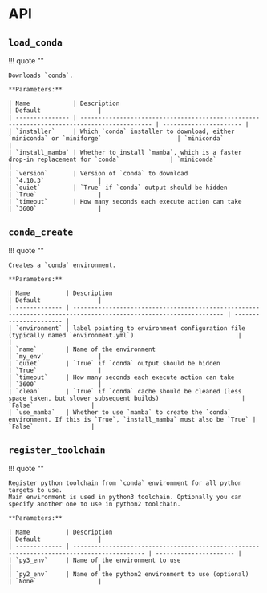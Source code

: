 # API

## `load_conda`

!!! quote ""

    Downloads `conda`.

    **Parameters:**

    | Name            | Description                                                                                | Default                |
    | --------------- | ------------------------------------------------------------------------------------------ | ---------------------- |
    | `installer`     | Which `conda` installer to download, either `miniconda` or `miniforge`                     | `miniconda`            |
    | `install_mamba` | Whether to install `mamba`, which is a faster drop-in replacement for `conda`              | `miniconda`            |
    | `version`       | Version of `conda` to download                                                             | `4.10.3`               |
    | `quiet`         | `True` if `conda` output should be hidden                                                  | `True`                 |
    | `timeout`       | How many seconds each execute action can take                                              | `3600`                 |

## `conda_create`

!!! quote ""

    Creates a `conda` environment.

    **Parameters:**

    | Name          | Description                                                                                                      | Default                |
    | ------------- | ---------------------------------------------------------------------------------------------------------------- | ---------------------- |
    | `environment` | label pointing to environment configuration file (typically named `environment.yml`)                             |                        |
    | `name`        | Name of the environment                                                                                          | `my_env`               |
    | `quiet`       | `True` if `conda` output should be hidden                                                                        | `True`                 |
    | `timeout`     | How many seconds each execute action can take                                                                    | `3600`                 |
    | `clean`       | `True` if `conda` cache should be cleaned (less space taken, but slower subsequent builds)                       | `False`                |
    | `use_mamba`   | Whether to use `mamba` to create the `conda` environment. If this is `True`, `install_mamba` must also be `True` | `False`                |

## `register_toolchain`

!!! quote ""

    Register python toolchain from `conda` environment for all python targets to use.
    Main environment is used in python3 toolchain. Optionally you can specify another one to use in python2 toolchain.

    **Parameters:**

    | Name          | Description                                                                                | Default                |
    | ------------- | ------------------------------------------------------------------------------------------ | ---------------------- |
    | `py3_env`     | Name of the environment to use                                                             |                        |
    | `py2_env`     | Name of the python2 environment to use (optional)                                          | `None`                 |
